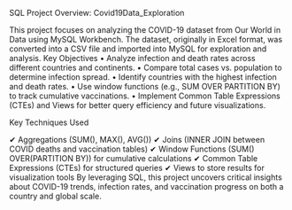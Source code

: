 SQL Project Overview: Covid19Data_Exploration

This project focuses on analyzing the COVID-19 dataset from Our World in Data using MySQL Workbench. The dataset, originally in Excel format, was converted into a CSV file and imported into MySQL for exploration and analysis.
Key Objectives
•	Analyze infection and death rates across different countries and continents.
•	Compare total cases vs. population to determine infection spread.
•	Identify countries with the highest infection and death rates.
•	Use window functions (e.g., SUM OVER PARTITION BY) to track cumulative vaccinations.
•	Implement Common Table Expressions (CTEs) and Views for better query efficiency and future visualizations.

Key Techniques Used

✔ Aggregations (SUM(), MAX(), AVG())
✔ Joins (INNER JOIN between COVID deaths and vaccination tables)
✔ Window Functions (SUM() OVER(PARTITION BY)) for cumulative calculations
✔ Common Table Expressions (CTEs) for structured queries
✔ Views to store results for visualization tools
By leveraging SQL, this project uncovers critical insights about COVID-19 trends, infection rates, and vaccination progress on both a country and global scale. 
